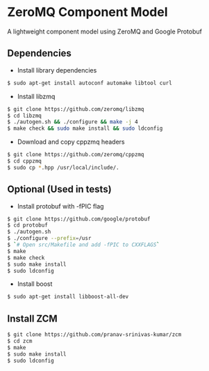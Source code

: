ZeroMQ Component Model
======================

A lightweight component model using ZeroMQ and Google Protobuf

Dependencies
------------

* Install library dependencies

```bash
$ sudo apt-get install autoconf automake libtool curl
```

* Install libzmq

```bash
$ git clone https://github.com/zeromq/libzmq
$ cd libzmq
$ ./autogen.sh && ./configure && make -j 4
$ make check && sudo make install && sudo ldconfig
```

* Download and copy cppzmq headers

```bash
$ git clone https://github.com/zeromq/cppzmq
$ cd cppzmq
$ sudo cp *.hpp /usr/local/include/.
```

Optional (Used in tests)
------------------------

* Install protobuf with -fPIC flag

```bash
$ git clone https://github.com/google/protobuf
$ cd protobuf
$ ./autogen.sh
$ ./configure --prefix=/usr
$ `# Open src/Makefile and add -fPIC to CXXFLAGS`
$ make
$ make check
$ sudo make install
$ sudo ldconfig
```

* Install boost

```bash
$ sudo apt-get install libboost-all-dev
```

Install ZCM
------------

```bash
$ git clone https://github.com/pranav-srinivas-kumar/zcm
$ cd zcm
$ make
$ sudo make install
$ sudo ldconfig
```
